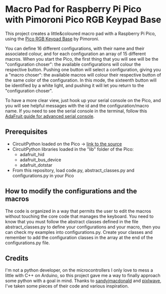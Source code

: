 # Macro Pad for Raspberry Pi Pico with Pimoroni Pico RGB Keypad Base 

This project creates a little&coloured macro pad with a Raspberry Pi Pico, using the [Pico RGB Keypad Base](https://shop.pimoroni.com/products/pico-rgb-keypad-base) by Pimoroni.

You can define 16 different configurations, with their name and their associated colour, and for each configuration an array of 15 different macros. 
When you start the Pico, the first thing that you will see will be the "configuration choser": the available configurations will colour the respective button. Pushing one button will select a configuration, giving you a "macro choser": the available macros will colour their respective button of the same color of the configuration. In this mode, the sixteenth button will be identified by a white light, and pushing it will let you return to the "configuration choser".

To have a more clear view, just hook up your serial console on the Pico, and you will see helpful messages with the id and the configuration/macro name. If you need to see the serial console in the terminal, follow this [AdaFruit guide for advanced serial console](https://learn.adafruit.com/welcome-to-circuitpython/advanced-serial-console-on-mac-and-linux).

## Prerequisites
- CircuitPython loaded on the Pico -> [link to the source](https://learn.adafruit.com/getting-started-with-raspberry-pi-pico-circuitpython)
- CircuitPython libraries loaded in the "lib" folder of the Pico:
    + adafruit_hid
    + adafruit_bus_device
    + adafruit_dotstar
- From this repository, load code.py, abstract_classes.py and configurations.py in your Pico

## How to modify the configurations and the macros
The code is organized in a way that permits the user to edit the macros without touching the core code that manages the keyboard.
You need to know that you must follow the abstract classes defined in the file abstract_classes.py to define your configurations and your macro, then you can check my examples into configurations.py. Create your classes and remember to add the configuration classes in the array at the end of the configurations.py file.

## Credits
I'm not a python developer, on the microcontrollers I only love to mess a little with C++ on Arduino, so this project gave me a way to finally approach some python with a goal in mind. Thanks to [sandyjmacdonald](https://gist.github.com/sandyjmacdonald) and [pixlwave](https://github.com/pixlwave), I've taken some pieces of their code and various inspiration.
